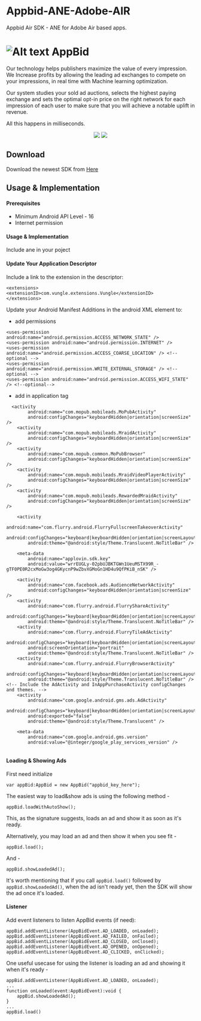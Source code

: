 # Appbid-ANE-Adobe-AIR
Appbid Air SDK - ANE for Adobe Air based apps.

# ![Alt text](https://appbid.com/img/appbid_logo.png?raw=true "AppBid") AppBid

Our technology helps publishers maximize the value of every impression.
We Increase profits by allowing the leading ad exchanges to compete on your impressions, in real time with Machine learning optimization.

Our system studies your sold ad auctions, selects the highest paying exchange and sets the optimal opt-in price on the right network for each impression of each user to make sure that you will achieve a notable uplift in revenue.

All this happens in milliseconds.

<p align="center"> 
<img src="https://appbid.com/img/appbid_flow.png">
<img src="https://appbid.com/img/appbid_chart.png">
</p>

## Download
Download the newest SDK from [Here](https://www.google.com)

## Usage & Implementation

#### Prerequisites
* Minimum Android API Level - 16
* Internet permission

#### Usage & Implementation
Include ane in your poject

#### Update Your Application Descriptor
Include a link to the extension in the descriptor: 

```
<extensions>
<extensionID>com.vungle.extensions.Vungle</extensionID>
</extensions>
```

Update your Android Manifest Additions in the android XML element to:
* add permissions
```
<uses-permission android:name="android.permission.ACCESS_NETWORK_STATE" />
<uses-permission android:name="android.permission.INTERNET" />
<uses-permission android:name="android.permission.ACCESS_COARSE_LOCATION" /> <!--optional -->
<uses-permission android:name="android.permission.WRITE_EXTERNAL_STORAGE" /> <!--optional -->
<uses-permission android:name="android.permission.ACCESS_WIFI_STATE" /> <!--optional-->
```

* add in application tag
```
  <activity
        android:name="com.mopub.mobileads.MoPubActivity"
        android:configChanges="keyboardHidden|orientation|screenSize" />
    <activity
        android:name="com.mopub.mobileads.MraidActivity"
        android:configChanges="keyboardHidden|orientation|screenSize" />
    <activity
        android:name="com.mopub.common.MoPubBrowser"
        android:configChanges="keyboardHidden|orientation|screenSize" />
    <activity
        android:name="com.mopub.mobileads.MraidVideoPlayerActivity"
        android:configChanges="keyboardHidden|orientation|screenSize" />
    <activity
        android:name="com.mopub.mobileads.RewardedMraidActivity"
        android:configChanges="keyboardHidden|orientation|screenSize" />

    <activity
        android:name="com.flurry.android.FlurryFullscreenTakeoverActivity"
        android:configChanges="keyboard|keyboardHidden|orientation|screenLayout|uiMode|screenSize|smallestScreenSize"
        android:theme="@android:style/Theme.Translucent.NoTitleBar" />

    <meta-data
        android:name="applovin.sdk.key"
        android:value="wrrEUGLy-02pbUJBKTGWn1UeuMSTX99R_-gTF0PE0R2cxMoGw3og4GKycnP9wZbvXGMoGn1HD4u9QfPKiB_nSK" />

    <activity
        android:name="com.facebook.ads.AudienceNetworkActivity"
        android:configChanges="keyboardHidden|orientation|screenSize" />
    <activity
        android:name="com.flurry.android.FlurryShareActivity"
        android:configChanges="keyboard|keyboardHidden|orientation|screenLayout|uiMode|screenSize|smallestScreenSize"
        android:theme="@android:style/Theme.Translucent.NoTitleBar" />
    <activity
        android:name="com.flurry.android.FlurryTileAdActivity"
        android:configChanges="keyboard|keyboardHidden|orientation|screenLayout|uiMode|screenSize|smallestScreenSize"
        android:screenOrientation="portrait"
        android:theme="@android:style/Theme.Translucent.NoTitleBar" />
    <activity
        android:name="com.flurry.android.FlurryBrowserActivity"
        android:configChanges="keyboard|keyboardHidden|orientation|screenLayout|uiMode|screenSize|smallestScreenSize"
        android:theme="@android:style/Theme.Translucent.NoTitleBar" /> <!-- Include the AdActivity and InAppPurchaseActivity configChanges and themes. -->
    <activity
        android:name="com.google.android.gms.ads.AdActivity"
        android:configChanges="keyboard|keyboardHidden|orientation|screenLayout|uiMode|screenSize|smallestScreenSize"
        android:exported="false"
        android:theme="@android:style/Theme.Translucent" />

    <meta-data
        android:name="com.google.android.gms.version"
        android:value="@integer/google_play_services_version" />
        
```

#### Loading & Showing Ads

First need initialize

```
var appBid:AppBid = new AppBid("appbid_key_here");
```

The easiest way to load&show ads is using the following method - 

```
appBid.loadWithAutoShow();
```

This, as the signature suggests, loads an ad and show it as soon as it's ready.

Alternatively, you may load an ad and then show it when you see fit - 
```
appBid.load();
```

And - 
```
appBid.showLoadedAd();
```

It's worth mentioning that if you call ```
appBid.load()
``` followed by ```
appBid.showLoadedAd()```, when the ad isn't ready yet, then the SDK will show the ad once it's loaded.

#### Listener
Add event listeners to listen AppBid events (if need):

```
appBid.addEventListener(AppBidEvent.AD_LOADED, onLoaded);
appBid.addEventListener(AppBidEvent.AD_FAILED, onFailed);
appBid.addEventListener(AppBidEvent.AD_CLOSED, onClosed);
appBid.addEventListener(AppBidEvent.AD_OPENED, onOpened);
appBid.addEventListener(AppBidEvent.AD_CLICKED, onClicked);
```

One useful usecase for using the listener is loading an ad and showing it when it's ready - 
```
appBid.addEventListener(AppBidEvent.AD_LOADED, onLoaded);
...
function onLoaded(event:AppBidEvent):void {
    appBid.showLoadedAd();
}
...
appBid.load()

```


